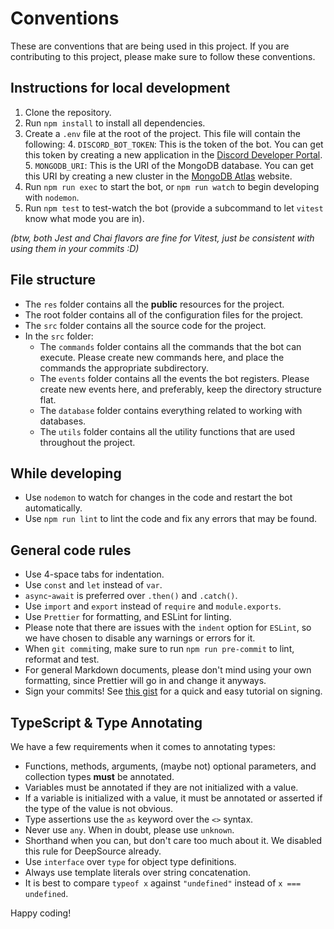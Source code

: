 # Conventions

These are conventions that are being used in this project. If you are contributing to this project, please make sure to
follow these conventions.

## Instructions for local development

1. Clone the repository.
2. Run `npm install` to install all dependencies.
3. Create a `.env` file at the root of the project. This file will contain the following: 4. `DISCORD_BOT_TOKEN`: This
   is the token of the bot. You can get this token by creating a new application in the
   [Discord Developer Portal](https://discord.com/developers/applications). 5. `MONGODB_URI`: This is the URI of the
   MongoDB database. You can get this URI by creating a new cluster in the
   [MongoDB Atlas](https://www.mongodb.com/cloud/atlas) website.
4. Run `npm run exec` to start the bot, or `npm run watch` to begin developing with `nodemon`.
5. Run `npm test` to test-watch the bot (provide a subcommand to let `vitest` know what mode you are in).

*(btw, both Jest and Chai flavors are fine for Vitest, just be consistent with using them in your commits :D)*

## File structure

-   The `res` folder contains all the **public** resources for the project.
-   The root folder contains all of the configuration files for the project.
-   The `src` folder contains all the source code for the project.
-   In the `src` folder:
    -   The `commands` folder contains all the commands that the bot can execute. Please create new commands here, and
        place the commands the appropriate subdirectory.
    -   The `events` folder contains all the events the bot registers. Please create new events here, and preferably,
        keep the directory structure flat.
    -   The `database` folder contains everything related to working with databases.
    -   The `utils` folder contains all the utility functions that are used throughout the project.

## While developing

-   Use `nodemon` to watch for changes in the code and restart the bot automatically.
-   Use `npm run lint` to lint the code and fix any errors that may be found.

## General code rules

-   Use 4-space tabs for indentation.
-   Use `const` and `let` instead of `var`.
-   `async`-`await` is preferred over `.then()` and `.catch()`.
-   Use `import` and `export` instead of `require` and `module.exports`.
-   Use `Prettier` for formatting, and ESLint for linting.
-   Please note that there are issues with the `indent` option for `ESLint`, so we have chosen to disable any warnings
    or errors for it.
-   When `git commit`ing, make sure to run `npm run pre-commit` to lint, reformat and test.
-   For general Markdown documents, please don't mind using your own formatting, since Prettier will go in and change it
    anyways.
-   Sign your commits! See [this gist](https://gist.github.com/Beneboe/3183a8a9eb53439dbee07c90b344c77e) for a quick and
    easy tutorial on signing.

## TypeScript & Type Annotating

We have a few requirements when it comes to annotating types:

-   Functions, methods, arguments, (maybe not) optional parameters, and collection types **must** be annotated.
-   Variables must be annotated if they are not initialized with a value.
-   If a variable is initialized with a value, it must be annotated or asserted if the type of the value is not obvious.
-   Type assertions use the `as` keyword over the `<>` syntax.
-   Never use `any`. When in doubt, please use `unknown`.
-   Shorthand when you can, but don't care too much about it. We disabled this rule for DeepSource already.
-   Use `interface` over `type` for object type definitions.
-   Always use template literals over string concatenation.
-   It is best to compare `typeof x` against `"undefined"` instead of `x === undefined`.

Happy coding!
